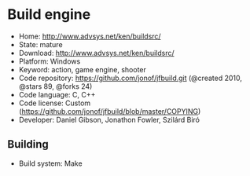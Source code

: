 # Build engine

- Home: http://www.advsys.net/ken/buildsrc/
- State: mature
- Download: http://www.advsys.net/ken/buildsrc/
- Platform: Windows
- Keyword: action, game engine, shooter
- Code repository: https://github.com/jonof/jfbuild.git (@created 2010, @stars 89, @forks 24)
- Code language: C, C++
- Code license: Custom (https://github.com/jonof/jfbuild/blob/master/COPYING)
- Developer: Daniel Gibson, Jonathon Fowler, Szilárd Biró

## Building

- Build system: Make
